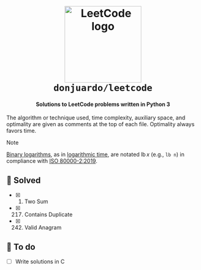 <h1 align="center">
  <br>
  <img src="https://github.com/donjuardo/leetcode/assets/33993373/33312252-390e-42dd-bf16-f6b7594d752f" alt="LeetCode logo" width="200">
  <br>
  <code>donjuardo/leetcode</code>
  <br>
</h1>

<h4 align="center">Solutions to LeetCode problems written in Python 3</h4>

The algorithm or technique used, time complexity, auxiliary space, and
optimality are given as comments at the top of each file. Optimality always
favors time.

> [!NOTE]
> [Binary logarithms](https://en.wikipedia.org/wiki/Binary_logarithm), as in
> [logarithmic time](https://en.wikipedia.org/wiki/Time_complexity#Logarithmic_time),
> are notated $\mathop{{}^{}\mathrm{lb}} x$ (e.g., `lb n`) in compliance with
> [ISO 80000-2:2019](https://www.iso.org/standard/64973.html).

## 🧩 Solved

- [x] 1. Two Sum
- [x] 217. Contains Duplicate
- [x] 242. Valid Anagram

## 📝 To do

- [ ] Write solutions in C
